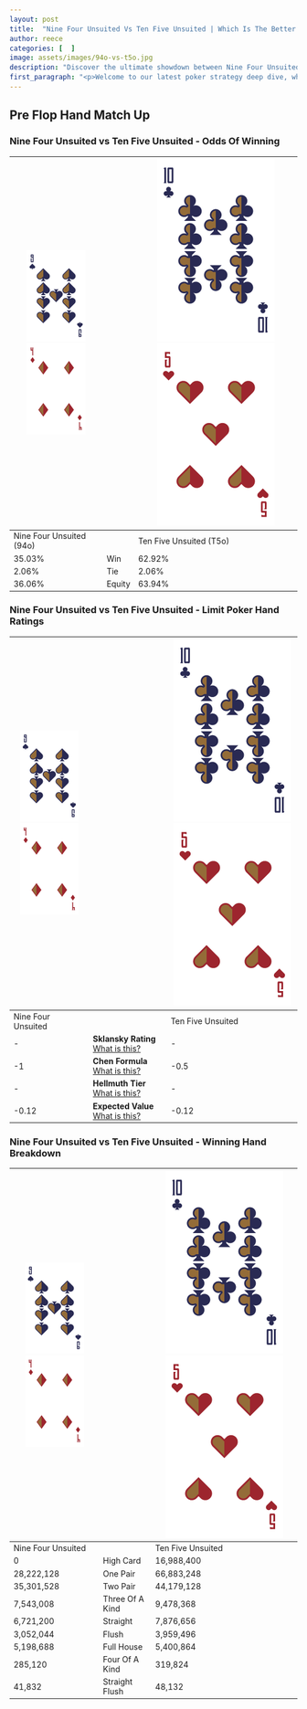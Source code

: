 ```yaml
---
layout: post
title:  "Nine Four Unsuited Vs Ten Five Unsuited | Which Is The Better Hand In Poker? A Complete Guide"
author: reece
categories: [  ]
image: assets/images/94o-vs-t5o.jpg
description: "Discover the ultimate showdown between Nine Four Unsuited and Ten Five Unsuited in poker! Uncover the odds, strategies, and scenarios where one hand triumphs over the other. Get ready to up your poker game with this thrilling analysis."
first_paragraph: "<p>Welcome to our latest poker strategy deep dive, where we're pitting two distinct hands against each other in a high-stakes showdown: Nine Four Unsuited vs Ten Five Unsuited.</p><p>In the dynamic world of poker, every decision counts, and knowing which hand holds the upper hand is key to your success at the table.</p><p>In this article, we'll dissect these two hands, explore the scenarios where one dominates the other, and equip you with the knowledge to make strategic choices that can tip the odds in your favor.</p><p>Get ready to unravel the intriguing dynamics of these poker hands and elevate your game to new heights.</p>"
---
```




[comment]: # (sp0)

## Pre Flop Hand Match Up

<div class="table hand-ratings" markdown="1"> 



### Nine Four Unsuited vs Ten Five Unsuited - Odds Of Winning


    
| ![image info](assets/images/hand1/9.png) ![image info](assets/images/hand1/4o.png) |  | ![image info](assets/images/hand2/T.png) ![image info](assets/images/hand2/5o.png) |
| -------- | -------- | -------- |
| Nine Four Unsuited (94o) |  | Ten Five Unsuited (T5o) |
| 35.03% | Win | 62.92% |
| 2.06% | Tie | 2.06% |
| 36.06% | Equity | 63.94% |




[comment]: # (sp1)



### Nine Four Unsuited vs Ten Five Unsuited - Limit Poker Hand Ratings


    
| ![image info](assets/images/hand1/9.png) ![image info](assets/images/hand1/4o.png) |  | ![image info](assets/images/hand2/T.png) ![image info](assets/images/hand2/5o.png) |
| -------- | -------- | -------- |
| Nine Four Unsuited |  | Ten Five Unsuited |
| - | **Sklansky Rating** [What is this?](/sklansky-rating-explained) | - |
| -1 | **Chen Formula** [What is this?](/chen-formula-explained) | -0.5 |
| - | **Hellmuth Tier** [What is this?](/Hellmuth-tier-explained) | - |
| -0.12 | **Expected Value** [What is this?](/expected-value-explained) | -0.12 |




[comment]: # (sp2)



### Nine Four Unsuited vs Ten Five Unsuited - Winning Hand Breakdown


    
| ![image info](assets/images/hand1/9.png) ![image info](assets/images/hand1/4o.png) |  | ![image info](assets/images/hand2/T.png) ![image info](assets/images/hand2/5o.png) |
| -------- | -------- | -------- |
| Nine Four Unsuited |  | Ten Five Unsuited |
| 0 | High Card | 16,988,400 |
| 28,222,128 | One Pair | 66,883,248 |
| 35,301,528 | Two Pair | 44,179,128 |
| 7,543,008 | Three Of A Kind | 9,478,368 |
| 6,721,200 | Straight | 7,876,656 |
| 3,052,044 | Flush | 3,959,496 |
| 5,198,688 | Full House | 5,400,864 |
| 285,120 | Four Of A Kind | 319,824 |
| 41,832 | Straight Flush | 48,132 |




[comment]: # (sp3)



</div>

[comment]: # (sp4)



[comment]: # (sp5)

